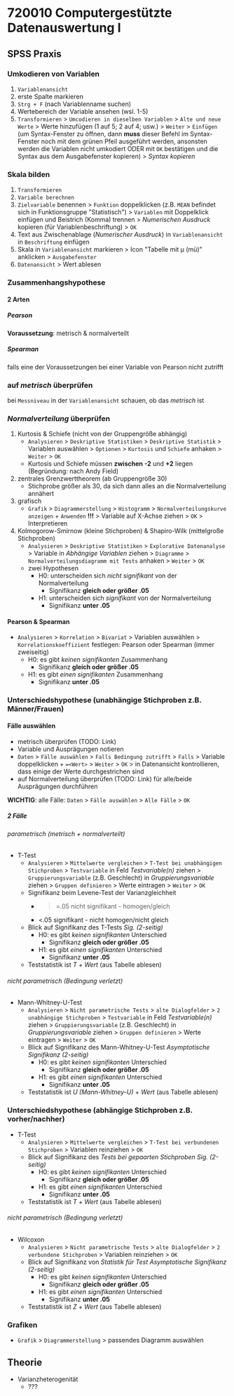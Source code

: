 # 720010 Computergestützte Datenauswertung I

## SPSS Praxis
### Umkodieren von Variablen
1. `Variablenansicht`
2. erste Spalte markieren
3. `Strg + F` (nach Variablenname suchen)
4. Wertebereich der Variable ansehen (wsl. 1-5)
5. `Transformieren` > `Umcodieren in dieselben Variablen` > `Alte und neue Werte` > Werte hinzufügen (1 auf 5; 2 auf 4; usw.) > `Weiter` > `Einfügen` (um Syntax-Fenster zu öffnen, dann **muss** dieser Befehl im Syntax-Fenster noch mit dem grünen Pfeil ausgeführt werden, ansonsten werden die Variablen nicht umkodiert ODER mit `OK` bestätigen und die Syntax aus dem Ausgabefenster kopieren) > *Syntax kopieren*

### Skala bilden
1. `Transformieren`
2. `Variable berechnen`
3. `Zielvariable` benennen > `Funktion` doppelklicken (z.B. `MEAN` befindet sich in Funktionsgruppe "Statistisch") > `Variablen` mit Doppelklick einfügen und Beistrich (Komma) trennen > *Numerischen Ausdruck* kopieren (für Variablenbeschriftung) > `OK`
4. Text aus Zwischenablage (*Numerischer Ausdruck*) in `Variablenansicht` in `Beschriftung` einfügen
5. Skala in `Variablenansicht` markieren > Icon "Tabelle mit µ (mü)" anklicken > `Ausgabefenster`
6. `Datenansicht` > Wert ablesen

### Zusammenhangshypothese

#### 2 Arten
##### Pearson
**Voraussetzung**: metrisch & normalverteilt
##### Spearman
falls eine der Voraussetzungen bei einer Variable von Pearson nicht zutrifft

### auf *metrisch* überprüfen
bei `Messniveau` in der `Variablenansicht` schauen, ob das *metrisch* ist

### *Normalverteilung* überprüfen
1. Kurtosis & Schiefe (nicht von der Gruppengröße abhängig)
   - `Analysieren` > `Deskriptive Statistiken` > `Deskriptive Statistik` > Variablen auswählen > `Optionen` > `Kurtosis` und `Schiefe` anhaken > `Weiter` > `OK`
   - Kurtosis und Schiefe müssen **zwischen** **-2** und **+2** liegen (Begründung: nach Andy Field)
2. zentrales Grenzwerttheorem (ab Gruppengröße 30)
   - Stichprobe größer als 30, da sich dann alles an die Normalverteilung annähert
3. grafisch
   - `Grafik` > `Diagrammerstellung` > `Histogramm` > `Normalverteilungskurve anzeigen` + `Anwenden` **!!!** > Variable auf X-Achse ziehen > `OK` > Interpretieren
4. Kolmogorow-Smirnow (kleine Stichproben) & Shapiro-Wilk (mittelgroße Stichproben)
   - `Analysieren` > `Deskriptive Statistiken` > `Explorative Datenanalyse` > Variable in *Abhängige Variablen* ziehen > `Diagramme` > `Normalverteilungsdiagramm mit Tests` anhaken > `Weiter` > `OK`
   - zwei Hypothesen
     - H0: unterscheiden sich *nicht signifikant* von der Normalverteilung
       - Signifikanz **gleich oder größer .05**
     - H1: unterscheiden sich *signifikant* von der Normalverteilung
       - Signifikanz **unter .05**

#### Pearson & Spearman
- `Analysieren` > `Korrelation` > `Bivariat` > Variablen auswählen > `Korrelationskoeffizient` festlegen: Pearson oder Spearman (immer zweiseitig)
  - H0: es gibt *keinen signifikanten* Zusammenhang
    - Signifikanz **gleich oder größer .05**
  - H1: es gibt *einen signifikanten* Zusammenhang
    - Signifikanz **unter .05**


### Unterschiedshypothese (unabhängige Stichproben z.B. Männer/Frauen)
#### Fälle auswählen
- metrisch überprüfen (TODO: Link)
- Variable und Ausprägungen notieren
- `Daten` > `Fälle auswählen` > `Falls Bedingung zutrifft` > `Falls` > Variable doppelklicken + `=<Wert>` > `Weiter` > `OK` > in Datenansicht kontrollieren, dass einige der Werte durchgestrichen sind
- auf Normalverteilung überprüfen (TODO: Link) für alle/beide Ausprägungen durchführen

**WICHTIG**: alle Fälle: `Daten` > `Fälle auswählen` > `Alle Fälle` > `OK`

##### 2 Fälle
###### parametrisch (metrisch + normalverteilt)
- T-Test
   - `Analysieren` > `Mittelwerte vergleichen` > `T-Test bei unabhängigen Stichproben` > `Testvariable` in Feld *Testvariable(n)* ziehen > `Gruppierungsvariable` (z.B. Geschlecht) in *Gruppierungsvariable* ziehen > `Gruppen definieren` > Werte eintragen > `Weiter` > `OK`
  - Signifikanz beim Levene-Test der Varianzgleichheit
    - >=.05 nicht signifikant - homogen/gleich 
    - <.05 signifikant - nicht homogen/nicht gleich
  - Blick auf Signifikanz des T-Tests *Sig. (2-seitig)*
     - H0: es gibt *keinen signifikanten* Unterschied
       - Signifikanz **gleich oder größer .05**
     - H1: es gibt *einen signifikanten* Unterschied
       - Signifikanz **unter .05**
  - Teststatistik ist *T* + *Wert* (aus Tabelle ablesen)
  
###### nicht parametrisch (Bedingung verletzt)
- Mann-Whitney-U-Test
   - `Analysieren` > `Nicht parametrische Tests` > `alte Dialogfelder` > `2 unabhängige Stichproben` > `Testvariable` in Feld *Testvariable(n)* ziehen > `Gruppierungsvariable` (z.B. Geschlecht) in *Gruppierungsvariable* ziehen > `Gruppen definieren` > Werte eintragen > `Weiter` > `OK`
   - Blick auf Signifikanz des Mann-Whitney-U-Test *Asymptotische Signifikanz (2-seitig)*
     - H0: es gibt *keinen signifikanten* Unterschied
       - Signifikanz **gleich oder größer .05**
     - H1: es gibt *einen signifikanten* Unterschied
       - Signifikanz **unter .05**
   - Teststatistik ist *U (Mann-Whitney-U)* + *Wert* (aus Tabelle ablesen)

### Unterschiedshypothese (abhängige Stichproben z.B. vorher/nachher)
- T-Test
   - `Analysieren` > `Mittelwerte vergleichen` > `T-Test bei verbundenen Stichproben` > Variablen reinziehen > `OK`
  - Blick auf Signifikanz des *Tests bei gepaarten Stichproben* *Sig. (2-seitig)*
     - H0: es gibt *keinen signifikanten* Unterschied
       - Signifikanz **gleich oder größer .05**
     - H1: es gibt *einen signifikanten* Unterschied
       - Signifikanz **unter .05**
  - Teststatistik ist *T* + *Wert* (aus Tabelle ablesen)
  
###### nicht parametrisch (Bedingung verletzt)
- Wilcoxon
   - `Analysieren` > `Nicht parametrische Tests` > `alte Dialogfelder` > `2 verbundene Stichproben` > Variablen reinziehen > `OK`
   - Blick auf Signifikanz von *Statistik für Test* *Asymptotische Signifikanz (2-seitig)*
     - H0: es gibt *keinen signifikanten* Unterschied
       - Signifikanz **gleich oder größer .05**
     - H1: es gibt *einen signifikanten* Unterschied
       - Signifikanz **unter .05**
   - Teststatistik ist *Z* + *Wert* (aus Tabelle ablesen)


### Grafiken
- `Grafik` > `Diagrammerstellung` > passendes Diagramm auswählen


## Theorie
- Varianzheterogenität
  - ???
